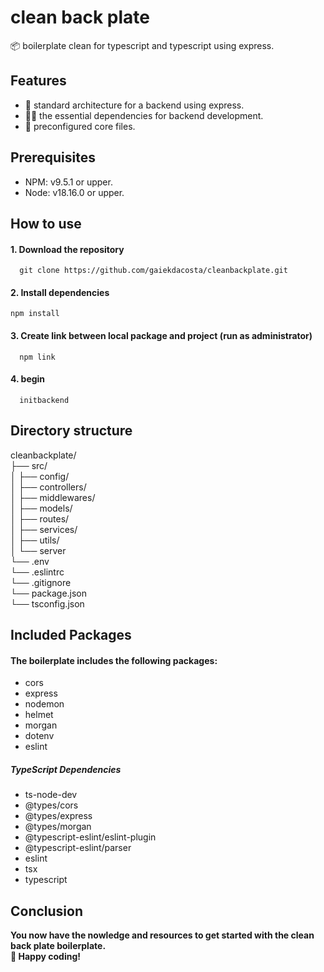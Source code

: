 # clean back plate
📦 boilerplate clean for typescript and typescript using express.

## Features
- 📂 standard architecture for a backend using express.
- 🧑‍💻 the essential dependencies for backend development.
- 📄 preconfigured core files.

## Prerequisites
- NPM: v9.5.1 or upper.
- Node: v18.16.0 or upper.

## How to use
  #### 1. Download the repository
  ~~~
    git clone https://github.com/gaiekdacosta/cleanbackplate.git 
  ~~~
  #### 2. Install dependencies
  ~~~
  npm install
  ~~~
  #### 3. Create link between local package and project (run as administrator)
  ~~~
    npm link
  ~~~
  #### 4. begin
  ~~~
    initbackend
  ~~~
  
## Directory structure  
cleanbackplate/ <br />
├── src/ <br />
│     ├── config/ <br />
│     ├── controllers/ <br />
│     ├── middlewares/ <br />
│     ├── models/ <br />
│     ├── routes/ <br />
│     ├── services/ <br />
│     ├── utils/ <br />
│     └── server <br />
└── .env <br />
└── .eslintrc <br />
└── .gitignore <br />
└── package.json <br />
└── tsconfig.json <br />

## Included Packages
#### The boilerplate includes the following packages:
- cors
- express
- nodemon
- helmet
- morgan
- dotenv
- eslint
##### TypeScript Dependencies
- ts-node-dev
- @types/cors
- @types/express
- @types/morgan
- @typescript-eslint/eslint-plugin
- @typescript-eslint/parser
- eslint
- tsx
- typescript

## Conclusion
**You now have the nowledge and resources to get started with the clean back plate boilerplate. <br />
🎉 Happy coding!**
